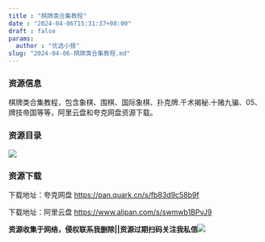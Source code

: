```yaml
---
title : "棋牌类合集教程"
date : "2024-04-06T15:31:37+08:00"
draft : false
params:
  author : "优选小报"
slug: "2024-04-06-棋牌类合集教程.md"
---
```


### 资源信息

棋牌类合集教程，包含象棋、围棋、国际象棋、扑克牌.千术揭秘.十赌九骗、05、牌技帝国等等，阿里云盘和夸克网盘资源下载。

### 资源目录

[![](//img7-1.zhekoulieshou.com/mmbiz_jpg/iaHBVewvSIbAynWYt2qwyRjTyaXKQ8zyyHAu0UpibDmKM0ntN3vX8s5tnU2mBwRktfyyBZNwvwUt71MQhXGLBnVw/0)](//img7-1.zhekoulieshou.com/mmbiz_jpg/iaHBVewvSIbAynWYt2qwyRjTyaXKQ8zyyHAu0UpibDmKM0ntN3vX8s5tnU2mBwRktfyyBZNwvwUt71MQhXGLBnVw/0)

### 资源下载

下载地址：夸克网盘 https://pan.quark.cn/s/fb83d9c58b9f

下载地址：阿里云盘 https://www.alipan.com/s/swmwb1BPvJ9

**资源收集于网络，侵权联系我删除||资源过期扫码关注我私信**![](//img7-1.zhekoulieshou.com/mmbiz_jpg/iaHBVewvSIbAjcr9g6TlCXSfiaDqkbzuEzp207hVzPqT4YGQOAazQ1KNHCeACbia5Lzq4Ckwibe48iar1q7lgVP1o3w/640?wx_fmt=jpeg&from=appmsg)


